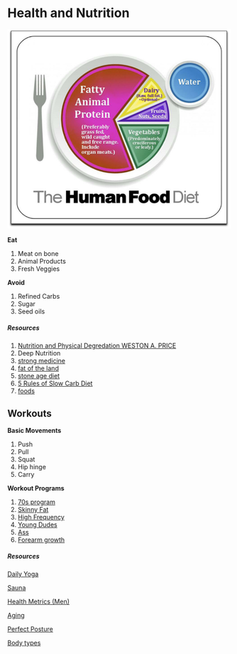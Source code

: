 # Health and Nutrition

![human food diet](human-food-diet.png)


**Eat**
1. Meat on bone
1. Animal Products
1. Fresh Veggies


**Avoid**
1. Refined Carbs
1. Sugar
1. Seed oils


##### Resources

1. [Nutrition and Physical Degredation WESTON A. PRICE](http://gutenberg.net.au/ebooks02/0200251h.html)
1. Deep Nutrition
1. [strong medicine](strong-medicine-blake-donaldson.pdf)
1. [fat of the land](the-fat-of-the-land-vilhjalmur-stefansson.pdf)
1. [stone age diet](the-stone-age-diet-walter-l-voegtlin.pdf)
1. [5 Rules of Slow Carb Diet](slow-carb-diet-5-rules.md)
1. [foods](slow_carb_foods.md)



## Workouts


**Basic Movements**

1. Push
1. Pull
1. Squat
1. Hip hinge
1. Carry

**Workout Programs**

1. [70s program](70s-bulk.md)
1. [Skinny Fat](ajac_skinny_fat.md)
1. [High Frequency](high-frequency-program.md)
1. [Young Dudes](young-person-workout-routine-3m.md)
1. [Ass](Ass-workout.md)
1. [Forearm growth](bicep-forearm-growth.md)

##### Resources

[Daily Yoga](https://www.youtube.com/watch?v=RhbtJn9vcyc&list=PLRysCgw7PeiEqppXyRc6Y2EmM37ZioZeP)

[Sauna](Sauna-benefits.md)

[Health Metrics (Men)](Health-metrics.md)

[Aging](Aging.md)

[Perfect Posture](perfect-posture.md)

[Body types](bodytypes.md)




